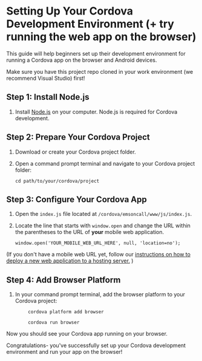 # Setting Up Your Cordova Development Environment (+ try running the web app on the browser)

This guide will help beginners set up their development environment for running a Cordova app on the browser and Android devices.

Make sure you have this project repo cloned in your work environment (we recommend Visual Studio) first!

## Step 1: Install Node.js

1.  Install [Node.js](https://nodejs.org/en/download) on your computer. Node.js is required for Cordova development.

## Step 2: Prepare Your Cordova Project

1.  Download or create your Cordova project folder.
    
2.  Open a command prompt terminal and navigate to your Cordova project folder:
        
    `cd path/to/your/cordova/project` 
    

## Step 3: Configure Your Cordova App

1.  Open the `index.js` file located at `/cordova/emsoncall/www/js/index.js`.
    
2.  Locate the line that starts with `window.open` and change the URL within the parentheses to the URL of **your** mobile web application.
        
    `window.open('YOUR_MOBILE_WEB_URL_HERE', null, 'location=no');`
    
 (If you don't have a mobile web URL yet, follow our [instructions on how to deploy a new web application to a hosting server.](https://github.com/J-S-Lab/ems-on-scene/blob/main/web/ems-onscene/README.md) ) 

## Step 4: Add Browser Platform

1.  In your command prompt terminal, add the browser platform to your Cordova project:
    
```
        cordova platform add browser
        
        cordova run browser
```

Now you should see your Cordova app running on your browser. 

Congratulations- you've successfully set up your Cordova development environment and run your app on the browser!
